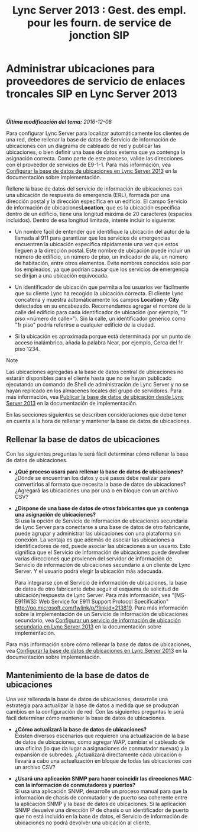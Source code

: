 ﻿---
title: "Lync Server 2013 : Gest. des empl. pour les fourn. de service de jonction SIP"
TOCTitle: Administrar ubicaciones para proveedores de servicio de enlaces troncales SIP
ms:assetid: d9b33b56-66c2-4dee-b056-faaf98925bf2
ms:mtpsurl: https://technet.microsoft.com/es-es/library/Gg398959(v=OCS.15)
ms:contentKeyID: 48276857
ms.date: 01/07/2017
mtps_version: v=OCS.15
ms.translationtype: HT
---

# Administrar ubicaciones para proveedores de servicio de enlaces troncales SIP en Lync Server 2013

 

_**Última modificación del tema:** 2016-12-08_

Para configurar Lync Server para localizar automáticamente los clientes de una red, debe rellenar la base de datos de Servicio de información de ubicaciones con un diagrama de cableado de red y publicar las ubicaciones, o bien definir una base de datos externa que ya contenga la asignación correcta. Como parte de este proceso, valide las direcciones con el proveedor de servicios de E9-1-1. Para más información, vea [Configurar la base de datos de ubicaciones en Lync Server 2013](lync-server-2013-configure-the-location-database.md) en la documentación sobre implementación.

Rellene la base de datos del servicio de información de ubicaciones con una ubicación de respuesta de emergencia (ERL), formada por una dirección postal y la dirección específica en un edificio. El campo Servicio de información de ubicaciones**Location**, que es la ubicación específica dentro de un edificio, tiene una longitud máxima de 20 caracteres (espacios incluidos). Dentro de esa longitud limitada, intente incluir lo siguiente:

  - Un nombre fácil de entender que identifique la ubicación del autor de la llamada al 911 para garantizar que los servicios de emergencias encuentren la ubicación específica rápidamente una vez que estos lleguen a la dirección postal. Este nombre de ubicación puede incluir un número de edificio, un número de piso, un indicador de ala, un número de habitación, entre otros elementos. Evite nombres conocidos solo por los empleados, ya que podrían causar que los servicios de emergencia se dirijan a una ubicación equivocada.

  - Un identificador de ubicación que permita a los usuarios ver fácilmente que su cliente Lync ha recogido la ubicación correcta. El cliente Lync concatena y muestra automáticamente los campos **Location** y **City** detectados en su encabezado. Recomendamos agregar el nombre de la calle del edificio para cada identificador de ubicación (por ejemplo, "1r piso \<número de calle\>"). Sin la calle, un identificador genérico como "1r piso" podría referirse a cualquier edificio de la ciudad.

  - Si la ubicación es aproximada porque está determinada por un punto de acceso inalámbrico, añada la palabra Near, por ejemplo, Cerca del 1r piso 1234.


> [!NOTE]
> Las ubicaciones agregadas a la base de datos central de ubicaciones no estarán disponibles para el cliente hasta que no se hayan publicado ejecutando un comando de Shell de administración de Lync Server y no se hayan replicado en los almacenes locales del grupo de servidores. Para más información, vea <A href="lync-server-2013-publish-the-location-database.md">Publicar la base de datos de ubicación desde Lync Server 2013</A> en la documentación de implementación.



En las secciones siguientes se describen consideraciones que debe tener en cuenta a la hora de rellenar y mantener la base de datos de ubicaciones.

## Rellenar la base de datos de ubicaciones

Con las siguientes preguntas le será fácil determinar cómo rellenar la base de datos de ubicaciones.

  - **¿Qué proceso usará para rellenar la base de datos de ubicaciones?**  
    ¿Dónde se encuentran los datos y qué pasos debe realizar para convertirlos al formato que necesita la base de datos de ubicaciones? ¿Agregará las ubicaciones una por una o en bloque con un archivo CSV?

<!-- end list -->

  - **¿Dispone de una base de datos de otros fabricantes que ya contenga una asignación de ubicaciones?**  
    Si usa la opción de Servicio de información de ubicaciones secundaria de Lync Server para conectarse a una base de datos de otro fabricante, puede agrupar y administrar las ubicaciones con una plataforma sin conexión. La ventaja es que además de asociar las ubicaciones a identificadores de red, puede asociar las ubicaciones a un usuario. Esto significa que el Servicio de información de ubicaciones puede devolver varias direcciones que provienen del servidor de información de Servicio de información de ubicaciones secundario a un cliente de Lync Server. Y el usuario podrá elegir la ubicación más adecuada.
    
    Para integrarse con el Servicio de información de ubicaciones, la base de datos de otro fabricante debe seguir el esquema de solicitud de ubicación/respuesta de Lync Server. Para más información, vea "\[MS-E911WS\]: Web Service for E911 Support Protocol Specification" <http://go.microsoft.com/fwlink/p/?linkid=213819>. Para más información sobre la implementación de un Servicio de información de ubicaciones secundario, vea [Configurar un servicio de información de ubicación secundario en Lync Server 2013](lync-server-2013-configure-a-secondary-location-information-service.md) en la documentación sobre implementación.

Para más información sobre cómo rellenar la base de datos de ubicaciones, vea [Configurar la base de datos de ubicaciones en Lync Server 2013](lync-server-2013-configure-the-location-database.md) en la documentación sobre implementación.

## Mantenimiento de la base de datos de ubicaciones

Una vez rellenada la base de datos de ubicaciones, desarrolle una estrategia para actualizar la base de datos a medida que se produzcan cambios en la configuración de red. Con las siguientes preguntas le será fácil determinar cómo mantener la base de datos de ubicaciones.

  - **¿Cómo actualizará la base de datos de ubicaciones?**  
    Existen diversos escenarios que requieren una actualización de la base de datos de ubicaciones, como agregar WAP, cambiar el cableado de una oficina (lo que da lugar a asignaciones de conmutador nuevas) y la expansión de subredes. ¿Actualizará directamente cada ubicación o llevará a cabo una actualización en bloque de todas las ubicaciones con un archivo CSV?

<!-- end list -->

  - **¿Usará una aplicación SNMP para hacer coincidir las direcciones MAC con la información de conmutadores y puertos?**  
    Si usa una aplicación SNMP, desarrolle un proceso manual para que la información de chasis de conmutador y de puerto sea coherente entre la aplicación SNMP y la base de datos de ubicaciones. Si la aplicación SNMP devuelve una dirección IP de chasis o un identificador de puerto que no está incluido en la base de datos, el Servicio de información de ubicaciones no podrá devolver una ubicación al cliente.

